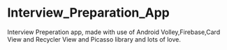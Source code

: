 # Interview_Preparation_App
Interview Preperation app, made with use of Android Volley,Firebase,Card View and Recycler View  and Picasso library and lots of love. 
